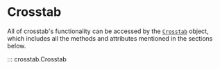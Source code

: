# Crosstab

All of crosstab's functionality can be accessed by the [`Crosstab`](.) object, which
includes all the methods and attributes mentioned in the sections below.

::: crosstab.Crosstab

